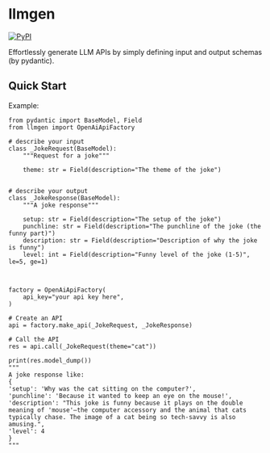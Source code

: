 # llmgen

[![PyPI](https://img.shields.io/pypi/v/llmgen?label=pypi%20package)](https://pypi.org/project/llmgen/)

Effortlessly generate LLM APIs by simply defining input and output schemas (by pydantic).


## Quick Start

Example:

```
from pydantic import BaseModel, Field
from llmgen import OpenAiApiFactory

# describe your input
class _JokeRequest(BaseModel):
    """Request for a joke"""

    theme: str = Field(description="The theme of the joke")


# describe your output
class _JokeResponse(BaseModel):
    """A joke response"""

    setup: str = Field(description="The setup of the joke")
    punchline: str = Field(description="The punchline of the joke (the funny part)")
    description: str = Field(description="Description of why the joke is funny")
    level: int = Field(description="Funny level of the joke (1-5)", le=5, ge=1)



factory = OpenAiApiFactory(
    api_key="your api key here",
)

# Create an API
api = factory.make_api(_JokeRequest, _JokeResponse)

# Call the API
res = api.call(_JokeRequest(theme="cat"))

print(res.model_dump())
"""
A joke response like:
{
'setup': 'Why was the cat sitting on the computer?', 
'punchline': 'Because it wanted to keep an eye on the mouse!', 
'description': "This joke is funny because it plays on the double meaning of 'mouse'—the computer accessory and the animal that cats typically chase. The image of a cat being so tech-savvy is also amusing.", 
'level': 4
}
"""

```

